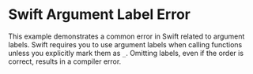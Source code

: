 # Swift Argument Label Error

This example demonstrates a common error in Swift related to argument labels.  Swift requires you to use argument labels when calling functions unless you explicitly mark them as `_`.  Omitting labels, even if the order is correct, results in a compiler error.